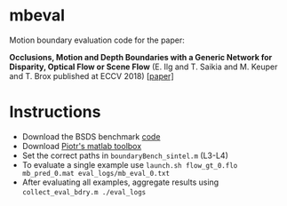 # mbeval
Motion boundary evaluation code for the paper:

**Occlusions, Motion and Depth Boundaries with a Generic Network for Disparity, Optical Flow or Scene Flow**
(E. Ilg and T. Saikia and M. Keuper and T. Brox published at ECCV 2018)
[[paper]](http://lmb.informatik.uni-freiburg.de/Publications/2018/ISKB18)

# Instructions

* Download the BSDS benchmark [code](https://www2.eecs.berkeley.edu/Research/Projects/CS/vision/grouping/resources.html)
* Download [Piotr's matlab toolbox](https://pdollar.github.io/toolbox/)
* Set the correct paths in `boundaryBench_sintel.m` (L3-L4)
* To evaluate a single example use `launch.sh flow_gt_0.flo mb_pred_0.mat eval_logs/mb_eval_0.txt`
* After evaluating all examples, aggregate results using `collect_eval_bdry.m ./eval_logs`
